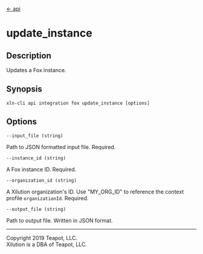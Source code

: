 [<- api](../../../api/index.md)

# update_instance

## Description

Updates a Fox instance.

## Synopsis

```
xln-cli api integration fox update_instance [options]
```

## Options

`--input_file (string)`

Path to JSON formatted input file. Required.

`--instance_id (string)`

A Fox instance ID. Required.

`--organization_id (string)`

A Xilution organization's ID. Use "MY_ORG_ID" to reference the context profile `organizationId`. Required.

`--output_file (string)`

Path to output file. Written in JSON format.

---
Copyright 2019 Teapot, LLC.  
Xilution is a DBA of Teapot, LLC.
